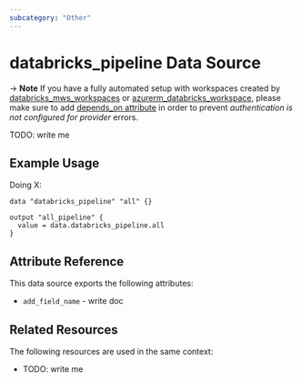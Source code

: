 ```yaml
---
subcategory: "Other"
---
```

# databricks_pipeline Data Source

-> **Note** If you have a fully automated setup with workspaces created by [databricks_mws_workspaces](../resources/mws_workspaces.md) or [azurerm_databricks_workspace](https://registry.terraform.io/providers/hashicorp/azurerm/latest/docs/resources/databricks_workspace), please make sure to add [depends_on attribute](../index.md#data-resources-and-authentication-is-not-configured-errors) in order to prevent _authentication is not configured for provider_ errors.

TODO: write me

## Example Usage

Doing X:

```hcl
data "databricks_pipeline" "all" {}

output "all_pipeline" {
  value = data.databricks_pipeline.all
}
```

## Attribute Reference

This data source exports the following attributes:

* `add_field_name` - write doc

## Related Resources

The following resources are used in the same context:

* TODO: write me